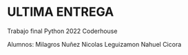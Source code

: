 # ULTIMA ENTREGA

Trabajo final Python 2022 Coderhouse

Alumnos:
Milagros Nuñez
Nicolas Leguizamon
Nahuel Cicora
